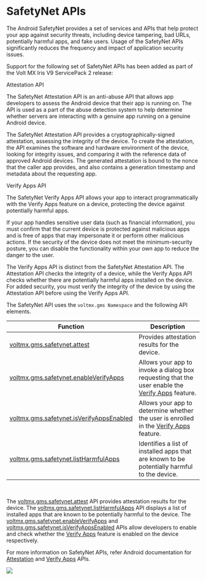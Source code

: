                              


SafetyNet APIs
==============

The Android SafetyNet provides a set of services and APIs that help protect your app against security threats, including device tampering, bad URLs, potentially harmful apps, and fake users. Usage of the SafetyNet APIs significantly reduces the frequency and impact of application security issues.

Support for the following set of SafetyNet APIs has been added as part of the Volt MX Iris V9 ServicePack 2 release:

Attestation API

The SafetyNet Attestation API is an anti-abuse API that allows app developers to assess the Android device that their app is running on. The API is used as a part of the abuse detection system to help determine whether servers are interacting with a genuine app running on a genuine Android device.

The SafetyNet Attestation API provides a cryptographically-signed attestation, assessing the integrity of the device. To create the attestation, the API examines the software and hardware environment of the device, looking for integrity issues, and comparing it with the reference data of approved Android devices. The generated attestation is bound to the nonce that the caller app provides, and also contains a generation timestamp and metadata about the requesting app.

Verify Apps API

The SafetyNet Verify Apps API allows your app to interact programmatically with the Verify Apps feature on a device, protecting the device against potentially harmful apps.

If your app handles sensitive user data (such as financial information), you must confirm that the current device is protected against malicious apps and is free of apps that may impersonate it or perform other malicious actions. If the security of the device does not meet the minimum-security posture, you can disable the functionality within your own app to reduce the danger to the user.

The Verify Apps API is distinct from the SafetyNet Attestation API. The Attestation API checks the integrity of a device, while the Verify Apps API checks whether there are potentially harmful apps installed on the device. For added security, you must verify the integrity of the device by using the Attestation API before using the Verify Apps API.

The SafetyNet API uses the `voltmx.gms Namespace` and the following API elements.

| Function | Description |
| --- | --- |
| [voltmx.gms.safetynet.attest](voltmx.gms_functions.md#attest) | Provides attestation results for the device. |
| [voltmx.gms.safetynet.enableVerifyApps](voltmx.gms_functions.md#enableVerifyApps) | Allows your app to invoke a dialog box requesting that the user enable the [Verify Apps](https://support.google.com/accounts/answer/2812853) feature. |
| [voltmx.gms.safetynet.isVerifyAppsEnabled](voltmx.gms_functions.md#isVerifyAppsEnabled) | Allows your app to determine whether the user is enrolled in the [Verify Apps](https://support.google.com/accounts/answer/2812853) feature. |
| [voltmx.gms.safetynet.listHarmfulApps](voltmx.gms_functions.md#listHarmfulApps) | Identifies a list of installed apps that are known to be potentially harmful to the device. |

 

The [voltmx.gms.safetynet.attest](voltmx.gms_functions.md#attest) API provides attestation results for the device. The [voltmx.gms.safetynet.listHarmfulApps](voltmx.gms_functions.md#listHarmfulApps) API displays a list of installed apps that are known to be potentially harmful to the device. The [voltmx.gms.safetynet.enableVerifyApps](voltmx.gms_functions.md#enableVerifyApps) and [voltmx.gms.safetynet.isVerifyAppsEnabled](voltmx.gms_functions.md#isVerifyAppsEnabled) APIs allow developers to enable and check whether the [Verify Apps](https://support.google.com/accounts/answer/2812853) feature is enabled on the device respectively.

For more information on SafetyNet APIs, refer Android documentation for [Attestation](https://developer.android.com/training/safetynet/attestation) and [Verify Apps](https://developer.android.com/training/safetynet/verify-apps) APIs.

![](resources/prettify/onload.png)
